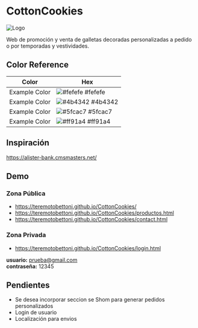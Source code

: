 # CottonCookies
![Logo](https://i.postimg.cc/KzZM0JDY/Logo-Cooton-Cookies.png)

Web de promoción y venta de galletas decoradas personalizadas a pedido o por temporadas y vestividades.

## Color Reference

| Color             | Hex                                                                |
| ----------------- | ------------------------------------------------------------------ |
| Example Color | ![#fefefe](https://via.placeholder.com/10/fefefe?text=+) #fefefe |
| Example Color | ![#4b4342](https://via.placeholder.com/10/4b4342?text=+) #4b4342 |
| Example Color | ![#5fcac7](https://via.placeholder.com/10/5fcac7?text=+) #5fcac7 |
| Example Color | ![#ff91a4](https://via.placeholder.com/10/ff91a4?text=+) #ff91a4 |

## Inspiración 

https://alister-bank.cmsmasters.net/ 


## Demo

### Zona Pública
- https://teremotobettoni.github.io/CottonCookies/
- https://teremotobettoni.github.io/CottonCookies/productos.html
- https://teremotobettoni.github.io/CottonCookies/contact.html


### Zona Privada
- https://teremotobettoni.github.io/CottonCookies/login.html

**usuario:** prueba@gmail.com  
**contraseña:** 12345 

## Pendientes 
- Se desea incorporar seccion se Shom para generar pedidos personalizados
- Login de usuario
- Localización para envios

